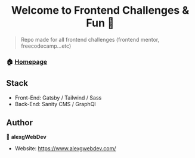 <h1 align="center">Welcome to Frontend Challenges & Fun 👋</h1>
<p>
</p>

> Repo made for all frontend challenges (frontend mentor, freecodecamp...etc)

### 🏠 [Homepage](https://stupefied-liskov-7a3b28.netlify.app)

## Stack
 - Front-End: Gatsby / Tailwind / Sass
 - Back-End: Sanity CMS / GraphQl

## Author

👤 **alexgWebDev**

* Website: https://www.alexgwebdev.com/
